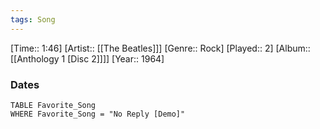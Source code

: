 ```yaml
---
tags: Song  
---
```

[Time:: 1:46]
[Artist:: [[The Beatles]]]
[Genre:: Rock]
[Played:: 2]
[Album:: [[Anthology 1 [Disc 2]]]]
[Year:: 1964]
### Dates
````dataview
TABLE Favorite_Song
WHERE Favorite_Song = "No Reply [Demo]"
````
